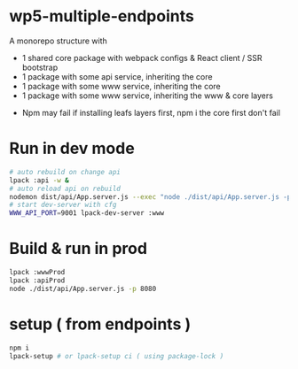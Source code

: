 # wp5-multiple-endpoints

A monorepo structure with

- 1 shared core package with webpack configs & React client / SSR bootstrap
- 1 package with some api service, inheriting the core
- 1 package with some www service, inheriting the core
- 1 package with some www service, inheriting the www & core layers

* Npm may fail if installing leafs layers first, npm i the core first don't fail

# Run in dev mode

```bash
# auto rebuild on change api
lpack :api -w & 
# auto reload api on rebuild
nodemon dist/api/App.server.js --exec "node ./dist/api/App.server.js -p 9001"&
# start dev-server with cfg 
WWW_API_PORT=9001 lpack-dev-server :www
```

# Build & run in prod

```bash
lpack :wwwProd
lpack :apiProd
node ./dist/api/App.server.js -p 8080
```

 
# setup ( from endpoints )

```bash
npm i
lpack-setup # or lpack-setup ci ( using package-lock )
```

 